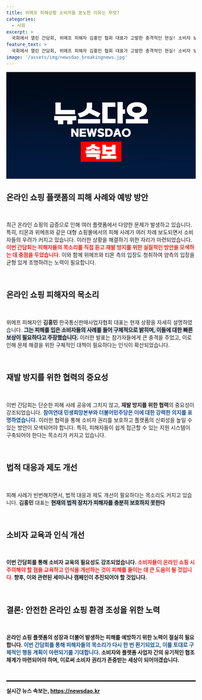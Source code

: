 ```yaml
---
title: 위메프 피해상황 소비자들 분노한 이유는 무엇?
categories:
  - 사회
excerpt: >
  국회에서 열린 간담회, 위메프 피해자 김홍민 협회 대표가 고발한 충격적인 현실! 소비자 보호를 위한 필수 대책이 마련될까? 자세한 내용을 확인해보세요!
feature_text: >
  국회에서 열린 간담회, 위메프 피해자 김홍민 협회 대표가 고발한 충격적인 현실! 소비자 보호를 위한 필수 대책이 마련될까? 자세한 내용을 확인해보세요!
image: '/assets/img/newsdao_breakingnews.jpg'
---
```


<p><img src="/assets/img/newsdao_breakingnews.jpg" alt="pcversion 속보" /></p>

<h2 data-ke-size="size26">온라인 쇼핑 플랫폼의 피해 사례와 예방 방안</h2>

<p data-ke-size="size16">&nbsp;</p>

<p data-ke-size="size16">최근 온라인 쇼핑의 급증으로 인해 여러 플랫폼에서 다양한 문제가 발생하고 있습니다. 특히, 티몬과 위메프와 같은 대형 쇼핑몰에서의 피해 사례가 여러 차례 보도되면서 소비자들의 우려가 커지고 있습니다. 이러한 상황을 해결하기 위한 자리가 마련되었습니다. <b><span style="color: #ee2323;">이번 간담회는 피해자들의 목소리를 직접 듣고 재발 방지를 위한 실질적인 방안을 모색하는 데 중점을 두었습니다.</span></b> 이와 함께 위메프와 티몬 측의 입장도 청취하여 양측의 입장을 균형 있게 조명하려는 노력이 필요합니다.</p>

<p data-ke-size="size16">&nbsp;</p>

<h2 data-ke-size="size26">온라인 쇼핑 피해자의 목소리</h2>

<p data-ke-size="size16">&nbsp;</p>

<p data-ke-size="size16">위메프 피해자인 <b>김홍민</b> 한국통신판매사업자협회 대표는 현재 상황을 자세히 설명하였습니다. <b><span style="background-color: #21538527;">그는 피해를 입은 소비자들의 사례를 들어 구체적으로 밝히며, 이들에 대한 빠른 보상이 필요하다고 주장했습니다.</span></b> 이러한 발표는 참가자들에게 큰 충격을 주었고, 이로 인해 문제 해결을 위한 구체적인 대책이 필요하다는 인식이 확산되었습니다.</p>

<p data-ke-size="size16">&nbsp;</p>

<h2 data-ke-size="size26">재발 방지를 위한 협력의 중요성</h2>

<p data-ke-size="size16">&nbsp;</p>

<p data-ke-size="size16">이번 간담회는 단순한 피해 사례 공유에 그치지 않고, <b>재발 방지를 위한 협력</b>의 중요성이 강조되었습니다. <b><span style="color: #1a5490;">참여연대 민생희망본부와 더불어민주당은 이에 대한 강력한 의지를 표명하였습니다.</span></b> 이러한 협력을 통해 소비자 권리를 보호하고 플랫폼의 신뢰성을 높일 수 있는 방안이 모색되어야 합니다. 특히, 피해자들이 쉽게 접근할 수 있는 지원 시스템이 구축되어야 한다는 목소리가 커지고 있습니다.</p>

<p data-ke-size="size16">&nbsp;</p>

<h2 data-ke-size="size26">법적 대응과 제도 개선</h2>

<p data-ke-size="size16">&nbsp;</p>

<p data-ke-size="size16">피해 사례가 빈번해지면서, 법적 대응과 제도 개선이 필요하다는 목소리도 커지고 있습니다. <b>김홍민</b> 대표는 <b><span style="background-color: #21538527;">현재의 법적 장치가 피해자를 충분히 보호하지 못한다</span></b며, 보다 강화된 소비자 보호법이 필요하다고 강조했습니다. 이에 따라 정부가 직접 나서서 관련 법안을 재정비할 필요성이 높아지고 있습니다.</p>

<p data-ke-size="size16">&nbsp;</p>

<h2 data-ke-size="size26">소비자 교육과 인식 개선</h2>

<p data-ke-size="size16">&nbsp;</p>

<p data-ke-size="size16">이번 간담회를 통해 소비자 교육의 필요성도 강조되었습니다. <b><span style="color: #ee2323;">소비자들이 온라인 쇼핑 시 주의해야 할 점을 교육하고 인식을 개선하는 것이 피해를 줄이는 데 큰 도움이 될 것입니다.</span></b> 향후, 이와 관련된 세미나나 캠페인이 추진되어야 할 것입니다.</p>

<p data-ke-size="size16">&nbsp;</p>

<h2 data-ke-size="size26">결론: 안전한 온라인 쇼핑 환경 조성을 위한 노력</h2>

<p data-ke-size="size16">&nbsp;</p>

<p data-ke-size="size16">온라인 쇼핑 플랫폼의 성장과 더불어 발생하는 피해를 예방하기 위한 노력이 절실히 필요합니다. <b><span style="color: #1a5490;">이번 간담회를 통해 피해자들의 목소리가 다시 한 번 환기되었고, 이를 토대로 구체적인 행동 계획이 마련되기를 기대합니다.</span></b> 소비자와 플랫폼 사업자 간의 유기적인 협조체계가 마련되어야 하며, 이로써 소비자 권리가 존중받는 세상이 되어야겠습니다.</p>

<p data-ke-size="size16">&nbsp;</p>

<hr style="height:3px; background-color:#000000; border:none;">
실시간 뉴스 속보는, <a href="https://newsdao.kr" rel="dofollow">https://newsdao.kr</a>


